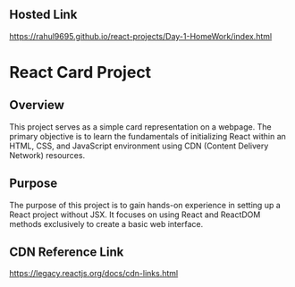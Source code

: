 ## Hosted Link
https://rahul9695.github.io/react-projects/Day-1-HomeWork/index.html

# React Card Project
## Overview
This project serves as a simple card representation on a webpage. The primary objective is to learn the fundamentals of initializing React within an HTML, CSS, and JavaScript environment using CDN (Content Delivery Network) resources.

## Purpose
The purpose of this project is to gain hands-on experience in setting up a React project without JSX. It focuses on using React and ReactDOM methods exclusively to create a basic web interface.

## CDN Reference Link
https://legacy.reactjs.org/docs/cdn-links.html
